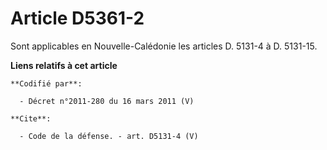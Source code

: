 # Article D5361-2

Sont applicables en Nouvelle-Calédonie les articles D. 5131-4 à D. 5131-15.

**Liens relatifs à cet article**

	**Codifié par**:

	  - Décret n°2011-280 du 16 mars 2011 (V)

	**Cite**:

	  - Code de la défense. - art. D5131-4 (V)
